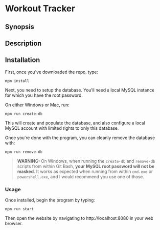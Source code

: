 # Workout Tracker

## Synopsis

## Description

## Installation

First, once you've downloaded the repo, type:

```
npm install
```

Next, you need to setup the database. You'll need a local MySQL instance for which you have the root password.

On either Windows or Mac, run:

```
npm run create-db
```

This will create and populate the database, and also configure a local MySQL account with limited rights to only this database.

Once you're done with the program, you can cleanly remove the database with:

```
npm run remove-db
```

> **WARNING:** On Windows, when running the `create-db` and `remove-db` scripts from within Git Bash, **your MySQL root password will not be masked**. It works as expected when running from within `cmd.exe` or `powershell.exe`, and I would recommend you use one of those.

### Usage
Once installed, begin the program by typing:

```
npm run start
```

Then open the website by navigating to http://localhost:8080 in your web browser.

